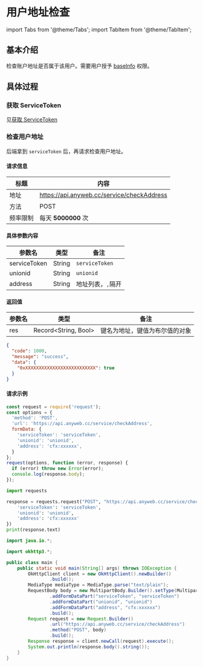 # 用户地址检查

import Tabs from '@theme/Tabs'; import TabItem from '@theme/TabItem';

## 基本介绍

检查账户地址是否属于该用户。需要用户授予 [baseInfo](https://wiki.anyweb.cc/docs/usage#conflux) 权限。

## 具体过程

### 获取 ServiceToken

见[获取 ServiceToken](https://wiki.anyweb.cc/docs/service/ServiceToken)

### 检查用户地址

后端拿到 `serviceToken` 后，再请求检查用户地址。

#### 请求信息

| 标题   | 内容                                         |
|------|--------------------------------------------|
| 地址   | https://api.anyweb.cc/service/checkAddress |
| 方法   | POST                                       |
| 频率限制 | 每天 **5000000** 次                           |

#### 具体参数内容

| 参数名          | 类型      | 备注             |
|--------------|---------|----------------|
| serviceToken | String  | `serviceToken` |
| unionid      | String  | `unionid`      |
| address      | String | 地址列表，`,`隔开     |

#### 返回值

| 参数名 | 类型                       | 备注               | 
|-----|--------------------------|------------------| 
| res | Record<String, Bool>     | 键名为地址，键值为布尔值的对象  |

```json
{
  "code": 1000,
  "message": "success",
  "data": {
    "0xXXXXXXXXXXXXXXXXXXXXXXXXXX": true
  }
}
```

#### 请求示例

<Tabs>
<TabItem value="js" label="Node">

```javascript
const request = require('request');
const options = {
  'method': 'POST',
  'url': 'https://api.anyweb.cc/service/checkAddress',
  formData: {
    'serviceToken': 'serviceToken',
    'unionid': 'unionid',
    'address': 'cfx:xxxxxx',
  }
};
request(options, function (error, response) {
  if (error) throw new Error(error);
  console.log(response.body);
});
```

</TabItem>
<TabItem value="py" label="Python">

```py
import requests

response = requests.request("POST", "https://api.anyweb.cc/service/checkAddress", data={
    'serviceToken': 'serviceToken',
    'unionid': 'unionid',
    'address': 'cfx:xxxxxx'
})
print(response.text)
```

</TabItem>
<TabItem value="java" label="Java">

```java
import java.io.*;

import okhttp3.*;

public class main {
    public static void main(String[] args) throws IOException {
        OkHttpClient client = new OkHttpClient().newBuilder()
                .build();
        MediaType mediaType = MediaType.parse("text/plain");
        RequestBody body = new MultipartBody.Builder().setType(MultipartBody.FORM)
                .addFormDataPart("serviceToken", "serviceToken")
                .addFormDataPart("unionid", "unionid")
                .addFormDataPart("address", "cfx:xxxxxx")
                .build();
        Request request = new Request.Builder()
                .url("https://api.anyweb.cc/service/checkAddress")
                .method("POST", body)
                .build();
        Response response = client.newCall(request).execute();
        System.out.println(response.body().string());
    }
}

```

</TabItem>
</Tabs>


